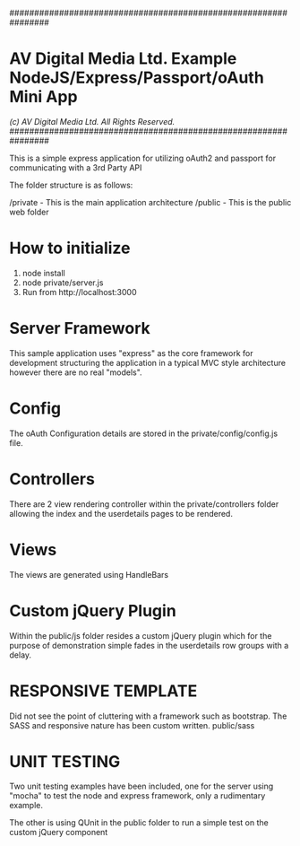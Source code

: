 ################################################################
# AV Digital Media Ltd. Example NodeJS/Express/Passport/oAuth Mini App
*(c) AV Digital Media Ltd. All Rights Reserved.*
################################################################

This is a simple express application for utilizing oAuth2 and passport for
communicating with a 3rd Party API

The folder structure is as follows:

/private - This is the main application architecture
/public - This is the public web folder

# How to initialize

1. node install
2. node private/server.js
3. Run from http://localhost:3000

# Server Framework

This sample application uses "express" as the core framework for development
structuring the application in a typical MVC style architecture however there
are no real "models".

# Config
The oAuth Configuration details are stored in the private/config/config.js file.

# Controllers
There are 2 view rendering controller within the private/controllers folder allowing
the index and the userdetails pages to be rendered.

# Views
The views are generated using HandleBars

# Custom jQuery Plugin

Within the public/js folder resides a custom jQuery plugin which for the purpose
of demonstration simple fades in the userdetails row groups with a delay.

# RESPONSIVE TEMPLATE

Did not see the point of cluttering with a framework such as bootstrap. The SASS
and responsive nature has been custom written.
public/sass

# UNIT TESTING

Two unit testing examples have been included, one for the server using "mocha"
to test the node and express framework, only a rudimentary example.

The other is using QUnit in the public folder to run a simple test on the
custom jQuery component
